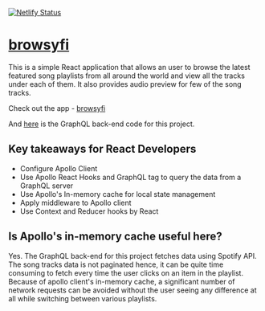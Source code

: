 [![Netlify Status](https://api.netlify.com/api/v1/badges/eb8f7c4c-ea6d-42ae-a913-b5f12a3dd6c9/deploy-status)](https://app.netlify.com/sites/browsyfi/deploys)

# [browsyfi](https://browsyfi.netlify.app/)


This is a simple React application that allows an user to browse the latest featured song playlists from all around the world and view all the tracks under each of them. It also provides audio preview for few of the song tracks.


Check out the app - [browsyfi](https://browsyfi.netlify.app/)

And [here](https://github.com/aishwaryapb/spotify-graphql-wrapper) is the GraphQL back-end code for this project.

## Key takeaways for React Developers

- Configure Apollo Client
- Use Apollo React Hooks and GraphQL tag to query the data from a GraphQL server
- Use Apollo's In-memory cache for local state management
- Apply middleware to Apollo client
- Use Context and Reducer hooks by React


## Is Apollo's in-memory cache useful here?
Yes. The GraphQL back-end for this project fetches data using Spotify API. The song tracks data is not paginated hence, it can be quite time consuming to fetch every time the user clicks on an item in the playlist. Because of apollo client's in-memory cache, a significant number of network requests can be avoided without the user seeing any difference at all while switching between various playlists.
